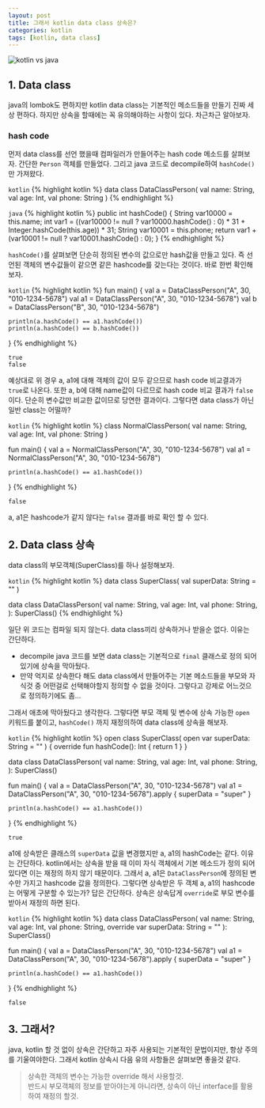 ```yaml
---
layout: post
title: 그래서 kotlin data class 상속은?
categories: kotlin
tags: [kotlin, data class]
---
```


![kotlin vs java]({{site.url}}/assets/images/posts/001.png )

## 1. Data class
java의 lombok도 편하지만 kotlin data class는 기본적인 메소드들을 만들기 진짜 세상 편하다. 하지만 상속을 할때에는 꼭 유의해야하는 사항이 있다. 차근차근 알아보자.

### hash code
먼저 data class를 선언 했을때 컴파일러가 만들어주는 hash code 메소드를 살펴보자. 간단한 `Person` 객체를 만들었다. 그리고 java 코드로 decompile하여 `hashCode()`만 가져왔다.

`kotlin`
{% highlight kotlin %}
data class DataClassPerson(
    val name: String,
    val age: Int,
    val phone: String
)
{% endhighlight %}

`java`
{% highlight kotlin %}
public int hashCode() {
    String var10000 = this.name;
    int var1 = ((var10000 != null ? var10000.hashCode() : 0) * 31 + Integer.hashCode(this.age)) * 31;
    String var10001 = this.phone;
    return var1 + (var10001 != null ? var10001.hashCode() : 0);
}
{% endhighlight %}

`hashCode()`를 살펴보면 단순히 정의된 변수의 값으로만 hash값을 만들고 있다. 즉 선언된 객체의 변수값들이 같으면 같은 hashcode를 갖는다는 것이다. 바로 한번 확인해보자.

`kotlin`
{% highlight kotlin %}
fun main() {
    val a = DataClassPerson("A", 30, "010-1234-5678")
    val a1 = DataClassPerson("A", 30, "010-1234-5678")
    val b = DataClassPerson("B", 30, "010-1234-5678")

    println(a.hashCode() == a1.hashCode())
    println(a.hashCode() == b.hashCode())
}
{% endhighlight %}

```
true
false
```

예상대로 위 경우 a, a1에 대해 객체의 값이 모두 같으므로 hash code 비교결과가 `true`로 나온다. 또한 a, b에 대해 name값이 다르므로 hash code 비교 결과가 `false`이다. 단순히 변수값만 비교한 값이므로 당연한 결과이다. 그렇다면 data class가 아닌 일반 class는 어떨까?

`kotlin`
{% highlight kotlin %}
class NormalClassPerson(
    val name: String,
    val age: Int,
    val phone: String
)

fun main() {
    val a = NormalClassPerson("A", 30, "010-1234-5678")
    val a1 = NormalClassPerson("A", 30, "010-1234-5678")

    println(a.hashCode() == a1.hashCode())
}
{% endhighlight %}
```
false
```
a, a1은 hashcode가 같지 않다는 `false` 결과를 바로 확인 할 수 있다.

## 2. Data class 상속
data class의 부모객체(SuperClass)를 하나 설정해보자. 

`kotlin`
{% highlight kotlin %}
data class SuperClass(
    val superData: String = ""
)

data class DataClassPerson(
    val name: String,
    val age: Int,
    val phone: String,
): SuperClass()
{% endhighlight %}

일단 위 코드는 컴파일 되지 않는다. data class끼리 상속하거나 받을순 없다. 이유는 간단하다. 
* decompile java 코드를 보면 data class는 기본적으로 `final` 클래스로 정의 되어있기에 상속을 막아뒀다.
* 만약 억지로 상속한다 해도 data class에서 만들어주는 기본 메소드들을 부모와 자식것 중 어떤걸로 선택해야할지 정의할 수 없을 것이다. 그렇다고 강제로 어느것으로 정의하기에도 좀...

그래서 애초에 막아뒀다고 생각한다. 그렇다면 부모 객체 및 변수에 상속 가능한 `open` 키워드를 붙이고, `hashCode()` 까지 재정의하여 data class에 상속을 해보자.

`kotlin`
{% highlight kotlin %}
open class SuperClass(
    open var superData: String = ""
) {
    override fun hashCode(): Int {
        return 1
    }
}

data class DataClassPerson(
    val name: String,
    val age: Int,
    val phone: String,
): SuperClass()

fun main() {
    val a = DataClassPerson("A", 30, "010-1234-5678")
    val a1 = DataClassPerson("A", 30, "010-1234-5678").apply { superData = "super" }

    println(a.hashCode() == a1.hashCode())
}
{% endhighlight %}
```
true
```
a1에 상속받은 클래스의 `superData` 값을 변경했지만 a, a1의 hashCode는 같다. 이유는 간단하다. kotlin에서는 상속을 받을 때 이미 자식 객체에서 기본 메소드가 정의 되어있다면 이는 재정의 하지 않기 때문이다. 그래서 a, a1은 `DataClassPerson`에 정의된 변수만 가지고 hashcode 값을 정의한다. 그렇다면 상속받은 두 객체 a, a1의 hashcode는 어떻게 구분할 수 있는가? 답은 간단하다. 상속은 상속답게 `override`로 부모 변수를 받아서 재정의 하면 된다.

`kotlin`
{% highlight kotlin %}
data class DataClassPerson(
    val name: String,
    val age: Int,
    val phone: String,
    override var superData: String = ""
): SuperClass()

fun main() {
    val a = DataClassPerson("A", 30, "010-1234-5678")
    val a1 = DataClassPerson("A", 30, "010-1234-5678").apply { superData = "super" }

    println(a.hashCode() == a1.hashCode())
}
{% endhighlight %}
```
false
```

## 3. 그래서?
java, kotlin 할 것 없이 상속은 간단하고 자주 사용되는 기본적인 문법이지만, 항상 주의를 기울여야한다. 그래서 kotlin 상속시 다음 유의 사항들은 살펴보면 좋을것 같다.
> 상속한 객체의 변수는 가능한 override 해서 사용할것.<br>
> 반드시 부모객체의 정보를 받아야는게 아니라면, 상속이 아닌 interface를 활용하여 재정의 할것.